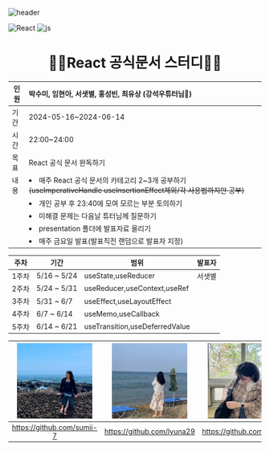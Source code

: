 ![header](https://capsule-render.vercel.app/api?type=waving&color=2B9CDB&height=250&section=header&text=React&fontSize=90&fontColor=ffffff&fontAlign=80)

![React](https://img.shields.io/badge/React-20232A?style=for-the-badge&logo=react&logoColor=61DAFB)
![js](https://img.shields.io/badge/JavaScript-F7DF1E?style=for-the-badge&logo=JavaScript&logoColor=white)


<div align="center">
    
# 👨‍💻React 공식문서 스터디👨‍💻

</div>

<div align="center">
    
|인원 | 박수미, 임현아, 서샛별, 홍성빈, 최유상 (강석우튜터님🤣)|
| --- | :-- |
|기간 | 2024-05-16~2024-06-14|
|시간 | 22:00~24:00
|목표 | React 공식 문서 완독하기|
| 내용 |<li>매주 React 공식 문서의 카테고리 2~3개 공부하기 ~~(useImperativeHandle useInsertionEffect제외/각 사용법까지만 공부)~~</li>
| |<li>개인 공부 후 23:40에 모여 모르는 부분 토의하기</li>|
| |<li>미해결 문제는 다음날 튜터님께 질문하기</li>|
| |<li>presentation 폴더에 발표자료 올리기</li>|
| |<li>매주 금요일 발표(발표직전 랜덤으로 발표자 지정)</li>|

| 주차 | 기간 | 범위 | 발표자 |
| --- | --- | --- | --- |
| 1주차 | 5/16 ~ 5/24 | useState,useReducer | 서샛별 |
| 2주차 | 5/24 ~ 5/31 | useReducer,useContext,useRef|  |
| 3주차 | 5/31 ~ 6/7 | useEffect,useLayoutEffect|  |
| 4주차 | 6/7 ~ 6/14 | useMemo,useCallback |  |
| 5주차 | 6/14 ~ 6/21 | useTransition,useDeferredValue |  |

</div>


| <img src="./sumi.jpg"  width="150" height="150"/> | <img src="./lyuna29.jpeg"  width="150" height="150"/> | <img src="./ssb.jpg"  width="150" height="150"/> | <img src="./IMG_4598.jpeg"  width="150" height="150"/>|
| :---: | :---: | :---: | :---: |
|https://github.com/sumii-7|https://github.com/lyuna29|https://github.com/ssbmel|https://github.com/seongbin1013|
